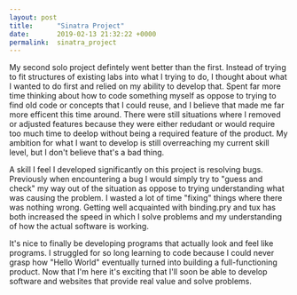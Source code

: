 ```yaml
---
layout: post
title:      "Sinatra Project"
date:       2019-02-13 21:32:22 +0000
permalink:  sinatra_project
---
```



My second solo project defintely went better than the first. Instead of trying to fit structures of existing labs into what I trying to do, I thought about what I wanted to do first and relied on my ability to develop that. Spent far more time thinking about how to code something myself as oppose to trying to find old code or concepts that I could reuse, and I believe that made me far more efficent this time around. There were still situations where I removed or adjusted features because they were either redudant or would require too much time to deelop without being a required feature of the product. My ambition for what I want to develop is still overreaching my current skill level, but I don't believe that's a bad thing.

A skill I feel I developed significantly on this project is resolving bugs. Previously when encountering a bug I would simply try to "guess and check" my way out of the situation as oppose to trying understanding what was causing the problem. I wasted a lot of time "fixing" things where there was nothing wrong. Getting well acquainted with binding.pry and tux has both increased the speed in which I solve problems and my understanding of how the actual software is working.

It's nice to finally be developing programs that actually look and feel like programs. I struggled for so long learning to code because I could never grasp how "Hello World" eventually turned into building a full-functioning product. Now that I'm here it's exciting that I'll soon be able to develop software and websites that provide real value and solve problems.
